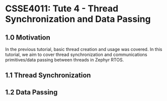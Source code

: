 # CSSE4011: Tute 4 - Thread Synchronization and Data Passing  

## **1.0 Motivation**

In the previous tutorial, basic thread creation and usage was covered. In this tutorial, we aim to cover thread synchronization and communications primitives/data passing between threads in Zephyr RTOS.


## 1.1 Thread Synchronization


## 1.2 Data Passing